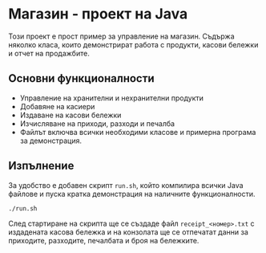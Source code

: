 # Магазин - проект на Java

Този проект е прост пример за управление на магазин. Съдържа няколко класа, които демонстрират работа с продукти, касови бележки и отчет на продажбите.

## Основни функционалности
- Управление на хранителни и нехранителни продукти
- Добавяне на касиери
- Издаване на касови бележки
- Изчисляване на приходи, разходи и печалба
- Файлът включва всички необходими класове и примерна програма за демонстрация.

## Изпълнение

За удобство е добавен скрипт `run.sh`, който компилира всички Java файлове и пуска кратка демонстрация на наличните функционалности.

```bash
./run.sh
```

След стартиране на скрипта ще се създаде файл `receipt_<номер>.txt` с издадената касова бележка и на конзолата ще се отпечатат данни за приходите, разходите, печалбата и броя на бележките.
